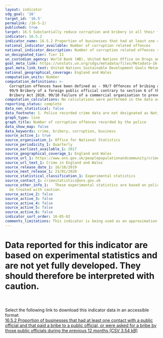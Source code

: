 ```yaml
---
layout: indicator
sdg_goal: '16'
target_id: '16.5'
permalink: /16-5-2/
published: true
target: 16.5 Substantially reduce corruption and bribery in all their forms
indicator: 16.5.2
indicator_name: 16.5.2 Proportion of businesses that had at least one contact with a public official and that paid a bribe to a public official, or were asked for a bribe by those public officials during the previous 12 months
national_indicator_available: Number of corruption related offences
national_indicator_description: Number of corruption related offences recorded by the police. 
un_designated_tier: Tier II
un_custodian_agency: World Bank (WB), United Nations Office on Drugs and Crime (UNODC)
goal_meta_link: https://unstats.un.org/sdgs/metadata/files/Metadata-16-05-02.pdf
goal_meta_link_text: United Nations Sustainable Development Goals Metadata (PDF 378 KB)
national_geographical_coverage: England and Wales
computation_units: Number
computation_definitions: >-
  Corruption offences have been defined as - 99/7 Offences of bribing another person contrary to section 1 of the Bribery Act 2010. 99/8 Offences relating to being bribed contrary to section 2 of the Bribery Act 2010.
  99/9 Bribery of a foreign public official contrary to section 6 of the
  Bribery Act 2010. 99/10 Failure of a commercial organisation to prevent bribery contrary to section 7 of the Bribery Act 2010. 99/12 Misconduct in a public office.
computation_calculations: No calculations were performed in the data acquisition of this indicator.
reporting_status: complete
data_non_statistical: false
data_footnote: 1. Police recorded crime data are not designated as National Statistics. 2. Due to small numbers, any differences should be interpreted with caution. 
graph_type: line
graph_title: Number of corruption offences recorded by the police
data_show_map: false
data_keywords: crime, bribery, corruption, business
source_active_1: true
source_organisation_1: Office for National Statistics
source_periodicity_1: Quarterly
source_earliest_available_1: 2017
source_geographical_coverage_1: England and Wales
source_url_1: https://www.ons.gov.uk/peoplepopulationandcommunity/crimeandjustice/datasets/crimeinenglandandwalesotherrelatedtables
source_url_text_1: Crime in England and Wales
source_release_date_1: 16/10/2019
source_next_release_1: 23/01/2020
source_statistical_classification_1: Experimental statistics
source_contact_1: crimestatistics@ons.gov.uk
source_other_info_1:   These experimental statistics are based on police recorded crime. As with other types of crime, it is recognised that the recorded crime series will not provide a good measure of the full extent of criminality as not all offences come to the attention of the police. Therefore data should
  be treated with caution.
source_active_2: false
source_active_3: false
source_active_4: false
source_active_5: false
source_active_6: false
indicator_sort_order: 16-05-02
comments_limitations: This indicator is being used as an approximation of the UN SDG Indicator. Where possible, we will work to identify or develop UK data to meet the global indicator specification. This indicator has been identified in collaboration with topic experts.
---
```

# Data reported for this indicator are based on experimental statistics and are not yet fully developed. They should therefore be interpreted with caution.
<br><br>Select the following link to download this indicator data in an accessible format:<br>[16.5.2 Proportion of businesses that had at least one contact with a public official and that paid a bribe to a public official, or were asked for a bribe by those public officials during the previous 12 months (CSV 3.54 kB)](https://sustainabledevelopment-uk.github.io/sdg-data/data/16-5-2.csv)